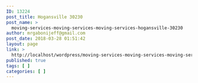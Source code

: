 ```yaml
---
ID: 13224
post_title: Hogansville 30230
post_name: >
  moving-services-moving-services-moving-services-hogansville-30230
author: mrgabonijeff@gmail.com
post_date: 2018-03-28 01:51:42
layout: page
link: >
  http://localhost/wordpress/moving-services-moving-services-moving-services-hogansville-30230/
published: true
tags: [ ]
categories: [ ]
---
```

